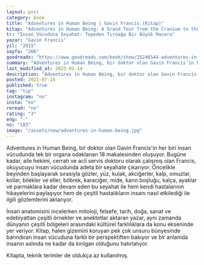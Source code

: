 ```yaml
---
layout: post
category: book
title: "Adventures in Human Being | Gavin Francis (Kitap)"
kitap: "Adventures in Human Being: A Grand Tour from the Cranium to the Calcaneum"
tr: "İnsan Vücuduna Seyahat: Tepeden Tırnağa Bir Büyük Macera"
yazar: "Gavin Francis"
yil: "2015"
sayfa: "266"
goodreads: "https://www.goodreads.com/book/show/25246544-adventures-in-human-being"
summary: "Adventures in Human Being, bir doktor olan Gavin Francis'in her biri insan vücudunda tek bir organa odaklanan 18 makalesinden oluşuyor."
last_modified_at: 2023-01-14
description: "Adventures in Human Being, bir doktor olan Gavin Francis'in her biri insan vücudunda tek bir organa odaklanan 18 makalesinden oluşuyor."
posted: 2021-07-14
published: true
tag: "tıp"
instagram: "no"
insta: "no"
reread: "no"
rating: "3"
eng: "-"
no: "183"
image: "/assets/new/adventures-in-human-being.jpg"
---
```


Adventures in Human Being, bir doktor olan Gavin Francis'in her biri insan vücudunda tek bir organa odaklanan 18 makalesinden oluşuyor. Bugüne kadar, aile hekimi, cerrah ve acil servis doktoru olarak çalışmış olan Francis, okuyucuyu insan vücudunda adeta bir seyahate çıkarıyor. Öncelikle beyinden başlayarak sırasıyla gözler, yüz, kulak, akciğerler, kalp, omuzlar, kollar, bilekler ve eller, böbrek, karaciğer, mide, karın boşluğu, kalça, ayaklar ve parmaklara kadar devam eden bu seyahat ile hem kendi hastalarının hikayelerini paylaşıyor hem de çeşitli hastalıkların insanı nasıl etkilediği ile ilgili gözlemlerini aktarıyor.

İnsan anatomisini incelerken mitoloji, felsefe, tarih, doğa, sanat ve edebiyattan çeşitli örnekler ve anektotlar aktaran yazar, aynı zamanda dünyanın çeşitli bölgeleri arasındaki kültürel farklılıklara da konu ekseninde yer veriyor. Kitap, halen gizemini koruyan pek çok unsuru bünyesinde barındıran insan vücuduna farklı bir perspektiften bakıyor ve bir anlamda insanın aslında ne kadar da kırılgan olduğunu hatırlatıyor.

Kitapta, teknik terimler de oldukça az kullanılmış.
